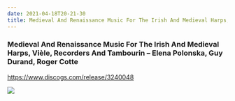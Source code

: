 ```yaml
---
date: 2021-04-18T20-21-30
title: Medieval And Renaissance Music For The Irish And Medieval Harps, Vièle, Recorders And Tambourin – Elena Polonska, Guy Durand, Roger Cotte
---
```

### Medieval And Renaissance Music For The Irish And Medieval Harps, Vièle, Recorders And Tambourin – Elena Polonska, Guy Durand, Roger Cotte
https://www.discogs.com/release/3240048

![](dayone-moment://37424C4199EC47D2982A5D898D907AC6)
